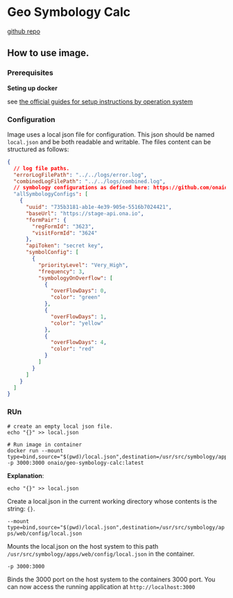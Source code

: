 # Geo Symbology Calc

[github repo](github.com/onaio/geo-symbology-calc)

## How to use image.

### Prerequisites

**Seting up docker**

see [the official guides for setup instructions by operation system](https://docs.docker.com/get-docker/)

### Configuration

Image uses a local json file for configuration. This json should be named `local.json` and be both readable and writable.
The files content can be structured as follows:

```json
{
  // log file paths.
  "errorLogFilePath": "../../logs/error.log",
  "combinedLogFilePath": "../../logs/combined.log",
  // symbology configurations as defined here: https://github.com/onaio/geo-symbology-calc/tree/main/packages/core#symbol-config
  "allSymbologyConfigs": [
    {
      "uuid": "735b3181-ab1e-4e39-905e-5516b7024421",
      "baseUrl": "https://stage-api.ona.io",
      "formPair": {
        "regFormId": "3623",
        "visitFormId": "3624"
      },
      "apiToken": "secret key",
      "symbolConfig": [
        {
          "priorityLevel": "Very_High",
          "frequency": 3,
          "symbologyOnOverflow": [
            {
              "overFlowDays": 0,
              "color": "green"
            },
            {
              "overFlowDays": 1,
              "color": "yellow"
            },
            {
              "overFlowDays": 4,
              "color": "red"
            }
          ]
        }
      ]
    }
  ]
}
```

### RUn

```
# create an empty local json file.
echo "{}" >> local.json

# Run image in container
docker run --mount type=bind,source="$(pwd)/local.json",destination=/usr/src/symbology/apps/web/config/local.json -p 3000:3000 onaio/geo-symbology-calc:latest
```

**Explanation**:

`echo "{}" >> local.json`

Create a local.json in the current working directory whose contents is the string: `{}`.

`--mount type=bind,source="$(pwd)/local.json",destination=/usr/src/symbology/apps/web/config/local.json`

Mounts the local.json on the host system to this path `/usr/src/symbology/apps/web/config/local.json` in the container.

`-p 3000:3000`

Binds the 3000 port on the host system to the containers 3000 port.
You can now access the running application at `http://localhost:3000`
